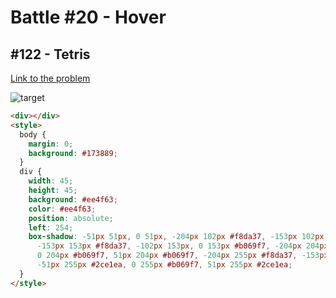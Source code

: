 # Battle #20 - Hover

## #122 - Tetris

[Link to the problem](https://cssbattle.dev/play/122)

![target](https://cssbattle.dev/targets/122.png)


```html
<div></div>
<style>
  body {
    margin: 0;
    background: #173889;
  }
  div {
    width: 45;
    height: 45;
    background: #ee4f63;
    color: #ee4f63;
    position: absolute;
    left: 254;
    box-shadow: -51px 51px, 0 51px, -204px 102px #f8da37, -153px 102px #f8da37, -51px 102px, -204px 153px #f8da37,
      -153px 153px #f8da37, -102px 153px, 0 153px #b069f7, -204px 204px, -153px 204px, -102px 204px, -51px 204px #2ce1ea,
      0 204px #b069f7, 51px 204px #b069f7, -204px 255px #f8da37, -153px 255px #2ce1ea, -102px 255px #2ce1ea,
      -51px 255px #2ce1ea, 0 255px #b069f7, 51px 255px #2ce1ea;
  }
</style>
```
